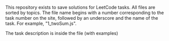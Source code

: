 This repository exists to save solutions for LeetCode tasks. All files are sorted by topics. The file name begins with a number corresponding to the task number on the site, followed by an underscore and the name of the task.
For example, "1_twoSum.js".

The task description is inside the file (with examples)